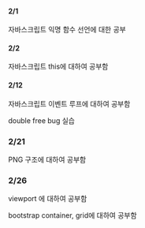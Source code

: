#### 2/1

자바스크립트 익명 함수 선언에 대한 공부

#### 2/2

자바스크립트 this에 대하여 공부함

#### 2/12

자바스크립트 이벤트 루프에 대하여 공부함

double free bug 실습

### 2/21

PNG 구조에 대하여 공부함

### 2/26

viewport 에 대하여 공부함

bootstrap container, grid에 대하여 공부함
